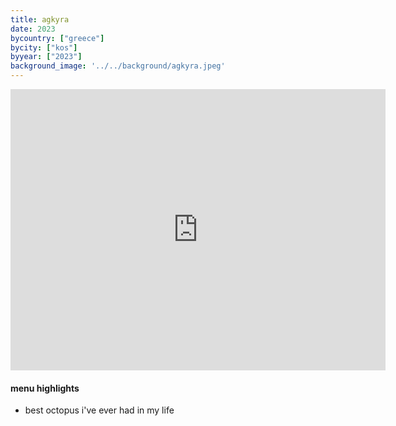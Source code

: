 ```yaml
---
title: agkyra
date: 2023
bycountry: ["greece"]
bycity: ["kos"]
byyear: ["2023"]
background_image: '../../background/agkyra.jpeg'
---
```


<iframe src="https://www.google.com/maps/embed?pb=!1m18!1m12!1m3!1d376.01406866225534!2d27.286511663880926!3d36.89835786526594!2m3!1f0!2f0!3f0!3m2!1i1024!2i768!4f13.1!3m3!1m2!1s0x14be0ede95dad155%3A0x4e635b2e5f1dca0!2sAgkyra%20Fish%20Restaurant%20in%20Kos%20Town!5e0!3m2!1sen!2sus!4v1702348527750!5m2!1sen!2sus" width="600" height="450" style="border:0;" allowfullscreen="" loading="lazy" referrerpolicy="no-referrer-when-downgrade"></iframe>

#### menu highlights
* best octopus i've ever had in my life